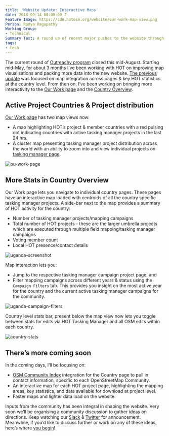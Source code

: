 ```yaml
---
title: 'Website Update: Interactive Maps'
date: 2018-09-14 00:00:00 Z
Feature Image: https://cdn.hotosm.org/website/our-work-map-view.png
Person: Ramya Ragupathy
Working Group:
- Technical
Summary Text: A round up of recent major pushes to the website through Outreachy.
tags:
- tech
---
```


The current round of [Outreachy program](https://www.hotosm.org/updates/welcoming-summer-work-on-open-source-tools-through-outreachy-and-google-summer-of-code/) closed this mid-August. Starting mid-May, for about 3 months I’ve been working with HOT on improving map visualisations and packing more data into the new website. [The previous update](https://www.hotosm.org/updates/powering-our-maps-with-data/) was focused on map integration across pages & key HOT statistics at the country level. From then on, I’ve been working on bringing more interactivity to the [Our Work page](https://www.hotosm.org/our-work) and the [Country Overview](https://www.hotosm.org/where-we-work/uganda/).  


## Active Project Countries & Project distribution

[Our Work page](https://www.hotosm.org/our-work) has two map views now:


- A map highlighting HOT’s project & member countries with a red pulsing dot indicating countries with active tasking manager projects in the last 24 hrs.
- A cluster map presenting tasking manager project distribution across the world with an ability to zoom into and view individual projects on [tasking manager page](http://tasks.hotosm.org).


![ou-work-page](https://d2mxuefqeaa7sj.cloudfront.net/s_39F3C0903840B3812C9E8B2BBB1A07BB5BF51CB7140E96FE99950467588D46E3_1536913037411_our-work.gif)

## More Stats in Country Overview

Our Work page lets you navigate to individual country pages. These pages have an interactive map loaded with centroids of all the country specific tasking manager projects. A side-bar next to the map provides a summary of HOT activity for the country: 


- Number of tasking manager projects/mapping campaigns 
- Total number of HOT projects - these are the larger umbrella projects which are executed through multiple field mapping/tasking manager campaigns 
- Voting member count
- Local HOT presence/contact details


![uganda-screenshot](https://d2mxuefqeaa7sj.cloudfront.net/s_39F3C0903840B3812C9E8B2BBB1A07BB5BF51CB7140E96FE99950467588D46E3_1536913248235_image.png)


Map interaction lets you:

  - Jump to the respective tasking manager campaign project page, and
  - Filter mapping campaigns across different years & status using the `Campaign Filters` tab. This provides you insight on the most active year for the country and the current active tasking manager campaigns for the community.


![uganda-campaign-filters](https://d2mxuefqeaa7sj.cloudfront.net/s_39F3C0903840B3812C9E8B2BBB1A07BB5BF51CB7140E96FE99950467588D46E3_1536913553892_country-filters.gif)


Country level stats bar, present below the map view now lets you toggle between stats for edits via HOT Tasking Manager and all OSM edits within each country.


![country-stats](https://d2mxuefqeaa7sj.cloudfront.net/s_39F3C0903840B3812C9E8B2BBB1A07BB5BF51CB7140E96FE99950467588D46E3_1536913381234_country-stats.gif)

## There’s more coming soon

In the coming days, I’ll be focusing on:

  - [OSM Community Index](https://github.com/osmlab/osm-community-index) integration for the Country page to pull in contact information, specific to each OpenStreetMap Community.
  - An interactive map for each HOT project page, highlighting the mapping areas, key statistics, and data available for download at project level.
  - Faster maps and lighter data load on the website.

Inputs from the community has been integral in shaping the website.  Very soon we’ll be organising a community discussion to gather ideas on directions. Keep watching our [Slack](http://hotosm.slack.com) & [Twitter](https://twitter.com/hotosm) for announcement. Meanwhile, if you’d like to discuss further or work on any of these ideas, here’s where [you begin](https://github.com/hotosm/hotosm-website/issues)! 





